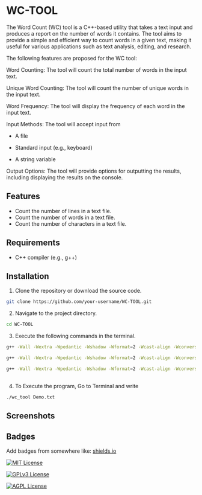 
# WC-TOOL

The Word Count (WC) tool is a C++-based utility that takes a text input and produces a report on the number of words it contains. The tool aims to provide a simple and efficient way to count words in a given text, making it useful for various applications such as text analysis, editing, and research.


The following features are proposed for the WC tool:

 
Word Counting: The tool will count the total number of words in the input text.


Unique Word Counting: The tool will count the number of unique words in the input text.


Word Frequency: The tool will display the frequency of each word in the input text.


Input Methods: The tool will accept input from

- A file


- Standard input (e.g., keyboard)


- A string variable




Output Options: The tool will provide options for outputting the results, including displaying the results on the console.
## Features

- Count the number of lines in a text file.
- Count the number of words in a text file.
- Count the number of characters in a text file.

## Requirements

- C++ compiler (e.g., g++)
## Installation

1. Clone the repository or download the source code.

```bash
git clone https://github.com/your-username/WC-TOOL.git
```

2. Navigate to the project directory.
```bash
cd WC-TOOL
```

3. Execute the following commands in the terminal.

```bash
g++ -Wall -Wextra -Wpedantic -Wshadow -Wformat=2 -Wcast-align -Wconversion -Wsign-conversion -Wnull-dereference -g3 -O0 -c main.cpp -o main.o

```
```bash
g++ -Wall -Wextra -Wpedantic -Wshadow -Wformat=2 -Wcast-align -Wconversion -Wsign-conversion -Wnull-dereference -g3 -O0 -c wc_tool.cpp -o wc_tool.o
```

```bash
g++ -Wall -Wextra -Wpedantic -Wshadow -Wformat=2 -Wcast-align -Wconversion -Wsign-conversion -Wnull-dereference -g3 -O0 main.o wc_tool.o -o wc_tool
```
## 

4. To Execute the program, Go to Terminal and write

```bash
./wc_tool Demo.txt
```


## Screenshots




## Badges

Add badges from somewhere like: [shields.io](https://shields.io/)

[![MIT License](https://img.shields.io/badge/License-MIT-green.svg)](https://choosealicense.com/licenses/mit/)


[![GPLv3 License](https://img.shields.io/badge/License-GPL%20v3-yellow.svg)](https://opensource.org/licenses/)


[![AGPL License](https://img.shields.io/badge/license-AGPL-blue.svg)](http://www.gnu.org/licenses/agpl-3.0)

